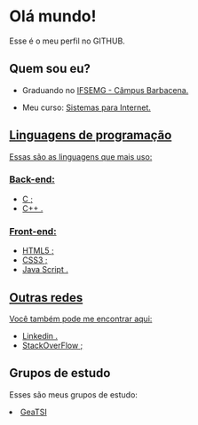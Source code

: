 <h1>Olá mundo!</h1>
<p>Esse é o meu perfil no GITHUB.</p>

<h2>Quem sou eu?</h2>

<ul>

<li><p>Graduando no <a href="https://www.ifsudestemg.edu.br/barbacena" target="_blank">IFSEMG - Câmpus Barbacena.</a></p></li>
<li><p>Meu curso: <a href="https://sig.ifsudestemg.edu.br/sigaa/public/curso/portal.jsf?id=527820&lc=pt_BR&nivel=G" target="_blank">Sistemas para Internet.</p></li>
  
</ul>

<h2>Linguagens de programação</h2>
<p>Essas são as linguagens que mais uso:</p>

<h3>Back-end:</h3>

<ul>

  <li>C ;</li>
  
  <li>C++ .</li>
  
</ul>

<h3>Front-end:</h3>

<ul>

  <li>HTML5 ;</li>

  <li>CSS3 ;</li>

  <li>Java Script .</li>
  
</ul>

<h2>Outras redes</h2>
<p>Você também pode me encontrar aqui:</p>

<ul>
  
<li><a href="www.linkedin.com/in/matheus-henrique-de-oliveira-ferreira-a935a62b7" target="_blank">Linkedin .</a> </li>
<li><a href="https://stackoverflow.com/users/23539891/matheus-ferreira?tab=profile" target="_blank">StackOverFlow ;</a></li>
  
</ul>

<h2>Grupos de estudo</h2>
<p>Esses são meus grupos de estudo:</p>

<li><a href="https://github.com/GeaTSI" target="_self">GeaTSI</a></li>


